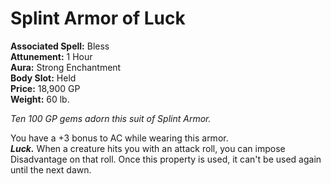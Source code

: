 # Splint Armor of Luck

**Associated Spell:** Bless  
**Attunement:** 1 Hour  
**Aura:** Strong Enchantment  
**Body Slot:** Held  
**Price:** 18,900 GP  
**Weight:** 60 lb.  

*Ten 100 GP gems adorn this suit of Splint Armor.*

You have a +3 bonus to AC while wearing this armor.  
***Luck.*** When a creature hits you with an attack roll, you can impose Disadvantage on that roll. Once this property is used, it can't be used again until the next dawn.